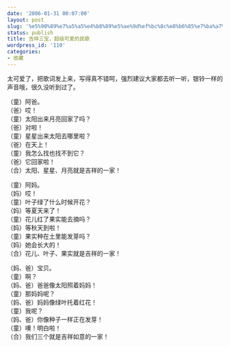 ```yaml
---
date: '2006-01-31 00:07:00'
layout: post
slug: '%e5%90%89%e7%a5%a5%e4%b8%89%e5%ae%9d%ef%bc%8c%e8%b6%85%e7%ba%a7%e5%8f%af%e7%88%b1%e7%9a%84%e6%b0%91%e6%ad%8c'
status: publish
title: 吉祥三宝，超级可爱的民歌
wordpress_id: '110'
categories:
- 收藏
---
```


太可爱了，把歌词发上来，写得真不错呵，强烈建议大家都去听一听，银铃一样的声音哦，很久没听到过了。


（童）阿爸。  
（爸）哎！  
（童）太阳出来月亮回家了吗？  
（爸）对啦！  
（童）星星出来太阳去哪里啦？  
（爸）在天上！  
（童）我怎么找也找不到它？  
（爸）它回家啦！  
（合）太阳、星星、月亮就是吉祥的一家！


（童）阿妈。  
（妈）哎！  
（童）叶子绿了什么时候开花？  
（妈）等夏天来了！  
（童）花儿红了果实能去摘吗？  
（妈）等秋天到啦！  
（童）果实种在土里能发芽吗？  
（妈）她会长大的！  
（合）花儿、叶子、果实就是吉祥的一家！


（妈、爸）宝贝。  
（童）啊？  
（妈、爸）爸爸像太阳照着妈妈！  
（童）那妈妈呢？  
（妈、爸）妈妈像绿叶托着红花！  
（童）我呢？  
（妈、爸）你像种子一样正在发芽！  
（童）噢！明白啦！  
（合）我们三个就是吉祥如意的一家！
